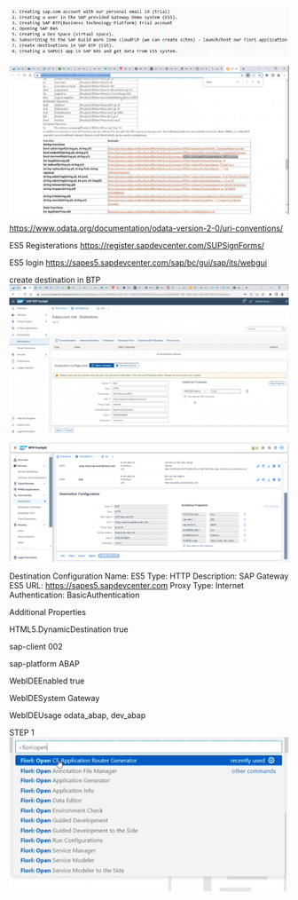 ![alt text](image.png)

![alt text](image-1.png)

https://www.odata.org/documentation/odata-version-2-0/uri-conventions/

ES5 Registerations
https://register.sapdevcenter.com/SUPSignForms/

ES5 login
https://sapes5.sapdevcenter.com/sap/bc/gui/sap/its/webgui

create destination in BTP
![alt text](image-2.png)

![alt text](image-3.png)

Destination Configuration
Name:
ES5
Type:
HTTP
Description:
SAP Gateway ES5
URL:
https://sapes5.sapdevcenter.com
Proxy Type:
Internet
Authentication:
BasicAuthentication

Additional Properties

HTML5.DynamicDestination
true

sap-client
002

sap-platform
ABAP

WebIDEEnabled
true

WebIDESystem
Gateway

WebIDEUsage
odata_abap, dev_abap


STEP 1 
![alt text](image-4.png)

